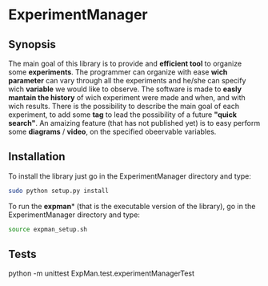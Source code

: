 # ExperimentManager

## Synopsis

The main goal of this library is to provide and **efficient tool** to organize some **experiments**. The programmer can  organize with ease **wich parameter** can vary through all the experiments and he/she can specify wich **variable** we would like to observe.
The software is made to **easly mantain the history** of wich experiment were made and when, and with wich results. There is the possibility to describe the main goal of each experiment, to add some **tag** to lead the possibility of a future **"quick search"**.
An amaizing feature (that has not published yet) is to easy perform some **diagrams** / **video**, on the specified obeervable variables.


## Installation

To install the library just go in the ExperimentManager directory and type:

```sh
sudo python setup.py install
```

To run the **expman*** (that is the executable version of the library), go in the ExperimentManager directory and type:

```sh
source expman_setup.sh
```

## Tests

python -m unittest ExpMan.test.experimentManagerTest
